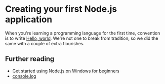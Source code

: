 # Creating your first Node.js application

When you're learning a programming language for the first time, convention is to write [Hello, world](https://en.wikipedia.org/wiki/%22Hello,_World!%22_program). We're not one to break from tradition, so we did the same with a couple of extra flourishes.

## Further reading

- [Get started using Node.js on Windows for beginners](https://docs.microsoft.com/windows/nodejs/beginners?WT.mc_id=beginner-ch9-niner)
- [console.log](https://nodejs.org/dist/latest-v12.x/docs/api/console.html#console_console_log_data_args)
